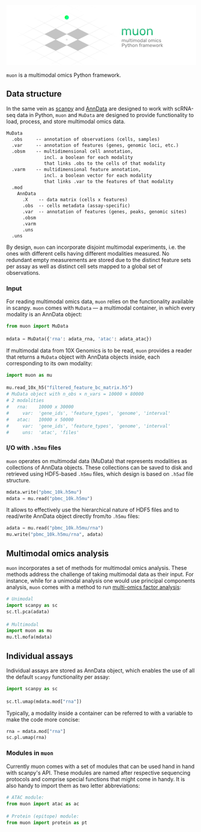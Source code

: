 <img src="./docs/img/muon_header.png" data-canonical-src="./docs/img/muon_header.png" width="700"/>

`muon` is a multimodal omics Python framework.

<!-- ![PyPi version](https://img.shields.io/pypi/v/muon) ![Latest release](https://img.shields.io/pypi/status/muon) -->

## Data structure

In the same vein as [scanpy](https://github.com/theislab/scanpy) and [AnnData](https://github.com/theislab/anndata) are designed to work with scRNA-seq data in Python, `muon` and `MuData` are designed to provide functionality to load, process, and store multimodal omics data.


```
MuData
  .obs     -- annotation of observations (cells, samples)
  .var     -- annotation of features (genes, genomic loci, etc.)
  .obsm    -- multidimensional cell annotation, 
              incl. a boolean for each modality
              that links .obs to the cells of that modality
  .varm    -- multidimensional feature annotation, 
              incl. a boolean vector for each modality
              that links .var to the features of that modality
  .mod
    AnnData
      .X    -- data matrix (cells x features)
      .obs  -- cells metadata (assay-specific)
      .var  -- annotation of features (genes, peaks, genomic sites)
      .obsm
      .varm
      .uns
  .uns
```

By design, `muon` can incorporate disjoint multimodal experiments, i.e. the ones with different cells having different modalities measured. No redundant empty measurements are stored due to the distinct feature sets per assay as well as distinct cell sets mapped to a global set of observations.

### Input

For reading multimodal omics data, `muon` relies on the functionality available in scanpy. `muon` comes with `MuData` — a multimodal container, in which every modality is an AnnData object:

```py
from muon import MuData

mdata = MuData({'rna': adata_rna, 'atac': adata_atac})
```

If multimodal data from 10X Genomics is to be read, `muon` provides a reader that returns a `MuData` object with AnnData objects inside, each corresponding to its own modality:

```py
import muon as mu

mu.read_10x_h5("filtered_feature_bc_matrix.h5")
# MuData object with n_obs × n_vars = 10000 × 80000 
# 2 modalities
#   rna:	10000 x 30000
#     var:	'gene_ids', 'feature_types', 'genome', 'interval'
#   atac:	10000 x 50000
#     var:	'gene_ids', 'feature_types', 'genome', 'interval'
#     uns:	'atac', 'files'
```

### I/O with `.h5mu` files

`muon` operates on multimodal data (MuData) that represents modalities as collections of AnnData objects. These collections can be saved to disk and retrieved using HDF5-based `.h5mu` files, which design is based on `.h5ad` file structure.

```py
mdata.write("pbmc_10k.h5mu")
mdata = mu.read("pbmc_10k.h5mu")
```

It allows to effectively use the hierarchical nature of HDF5 files and to read/write AnnData object directly from/to `.h5mu` files:

```py
adata = mu.read("pbmc_10k.h5mu/rna")
mu.write("pbmc_10k.h5mu/rna", adata)
```

## Multimodal omics analysis

`muon` incorporates a set of methods for multimodal omics analysis. These methods address the challenge of taking multimodal data as their input. For instance, while for a unimodal analysis one would use principal components analysis, `muon` comes with a method to run [multi-omics factor analysis](https://github.com/bioFAM/MOFA2):

```py
# Unimodal
import scanpy as sc
sc.tl.pca(adata)

# Multimodal
import muon as mu
mu.tl.mofa(mdata)
``` 

## Individual assays

Individual assays are stored as AnnData object, which enables the use of all the default `scanpy` functionality per assay:

```py
import scanpy as sc

sc.tl.umap(mdata.mod["rna"])
```

Typically, a modality inside a container can be referred to with a variable to make the code more concise:

```py
rna = mdata.mod["rna"]
sc.pl.umap(rna)
```

### Modules in `muon`

Currently muon comes with a set of modules that can be used hand in hand with scanpy's API. These modules are named after respective sequencing protocols and comprise special functions that might come in handy. It is also handy to import them as two letter abbreviations:

```py
# ATAC module:
from muon import atac as ac

# Protein (epitope) module:
from muon import protein as pt
```
